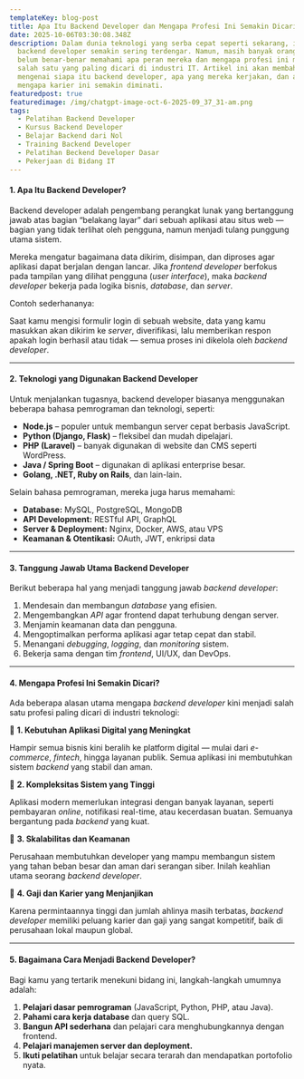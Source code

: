 ```yaml
---
templateKey: blog-post
title: Apa Itu Backend Developer dan Mengapa Profesi Ini Semakin Dicari?
date: 2025-10-06T03:30:08.348Z
description: Dalam dunia teknologi yang serba cepat seperti sekarang, istilah
  backend developer semakin sering terdengar. Namun, masih banyak orang yang
  belum benar-benar memahami apa peran mereka dan mengapa profesi ini menjadi
  salah satu yang paling dicari di industri IT. Artikel ini akan membahas tuntas
  mengenai siapa itu backend developer, apa yang mereka kerjakan, dan alasan
  mengapa karier ini semakin diminati.
featuredpost: true
featuredimage: /img/chatgpt-image-oct-6-2025-09_37_31-am.png
tags:
  - Pelatihan Backend Developer
  - Kursus Backend Developer
  - Belajar Backend dari Nol
  - Training Backend Developer
  - Pelatihan Beckend Developer Dasar
  - Pekerjaan di Bidang IT
---
```

#### 1. Apa Itu Backend Developer?

Backend developer adalah pengembang perangkat lunak yang bertanggung jawab atas bagian “belakang layar” dari sebuah aplikasi atau situs web — bagian yang tidak terlihat oleh pengguna, namun menjadi tulang punggung utama sistem.

Mereka mengatur bagaimana data dikirim, disimpan, dan diproses agar aplikasi dapat berjalan dengan lancar. Jika *frontend developer* berfokus pada tampilan yang dilihat pengguna (*user interface*), maka *backend developer* bekerja pada logika bisnis, *database*, dan *server*.

Contoh sederhananya:

Saat kamu mengisi formulir login di sebuah website, data yang kamu masukkan akan dikirim ke *server*, diverifikasi, lalu memberikan respon apakah login berhasil atau tidak — semua proses ini dikelola oleh *backend developer*.

- - -

#### 2. Teknologi yang Digunakan Backend Developer

Untuk menjalankan tugasnya, backend developer biasanya menggunakan beberapa bahasa pemrograman dan teknologi, seperti:

* **Node.js** – populer untuk membangun server cepat berbasis JavaScript.
* **Python (Django, Flask)** – fleksibel dan mudah dipelajari.
* **PHP (Laravel)** – banyak digunakan di website dan CMS seperti WordPress.
* **Java / Spring Boot** – digunakan di aplikasi enterprise besar.
* **Golang, .NET, Ruby on Rails**, dan lain-lain.

Selain bahasa pemrograman, mereka juga harus memahami:

* **Database:** MySQL, PostgreSQL, MongoDB
* **API Development:** RESTful API, GraphQL
* **Server & Deployment:** Nginx, Docker, AWS, atau VPS
* **Keamanan & Otentikasi:** OAuth, JWT, enkripsi data

- - -

#### 3. Tanggung Jawab Utama Backend Developer

Berikut beberapa hal yang menjadi tanggung jawab *backend developer*:

1. Mendesain dan membangun *database* yang efisien.
2. Mengembangkan *API* agar frontend dapat terhubung dengan server.
3. Menjamin keamanan data dan pengguna.
4. Mengoptimalkan performa aplikasi agar tetap cepat dan stabil.
5. Menangani *debugging*, *logging*, dan *monitoring* sistem.
6. Bekerja sama dengan tim *frontend*, UI/UX, dan DevOps.

- - -

#### 4. Mengapa Profesi Ini Semakin Dicari?

Ada beberapa alasan utama mengapa *backend developer* kini menjadi salah satu profesi paling dicari di industri teknologi:

🔹 **1. Kebutuhan Aplikasi Digital yang Meningkat**

Hampir semua bisnis kini beralih ke platform digital — mulai dari *e-commerce*, *fintech*, hingga layanan publik. Semua aplikasi ini membutuhkan sistem *backend* yang stabil dan aman.

🔹 **2. Kompleksitas Sistem yang Tinggi**

Aplikasi modern memerlukan integrasi dengan banyak layanan, seperti pembayaran *online*, notifikasi real-time, atau kecerdasan buatan. Semuanya bergantung pada *backend* yang kuat.

🔹 **3. Skalabilitas dan Keamanan**

Perusahaan membutuhkan developer yang mampu membangun sistem yang tahan beban besar dan aman dari serangan siber. Inilah keahlian utama seorang *backend developer*.

🔹 **4. Gaji dan Karier yang Menjanjikan**

Karena permintaannya tinggi dan jumlah ahlinya masih terbatas, *backend developer* memiliki peluang karier dan gaji yang sangat kompetitif, baik di perusahaan lokal maupun global.

- - -

#### 5. Bagaimana Cara Menjadi Backend Developer?

Bagi kamu yang tertarik menekuni bidang ini, langkah-langkah umumnya adalah:

1. **Pelajari dasar pemrograman** (JavaScript, Python, PHP, atau Java).
2. **Pahami cara kerja database** dan query SQL.
3. **Bangun API sederhana** dan pelajari cara menghubungkannya dengan frontend.
4. **Pelajari manajemen server dan deployment.**
5. **Ikuti pelatihan** untuk belajar secara terarah dan mendapatkan portofolio nyata.